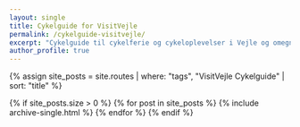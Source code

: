 ```yaml
---
layout: single
title: Cykelguide for VisitVejle
permalink: /cykelguide-visitvejle/
excerpt: "Cykelguide til cykelferie og cykeloplevelser i Vejle og omegn."
author_profile: true
---
```


{% assign site_posts = site.routes | where: "tags", "VisitVejle Cykelguide" | sort: "title" %}

{% if site_posts.size > 0 %}
  {% for post in site_posts %}
    {% include archive-single.html %}
  {% endfor %}
{% endif %}
